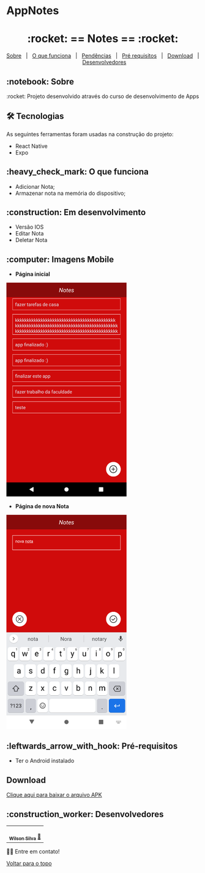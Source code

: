 # AppNotes
<h1 align="center" id="top">:rocket: == Notes == :rocket:</h1>

<p align="center">
  <a href="#sobre">Sobre</a> &#xa0; | &#xa0; 
  <a href="#funciona">O que funciona</a> &#xa0; | &#xa0;
  <!--<a href="#nao-funciona">O que não funciona</a> &#xa0; | &#xa0;-->
  <a href="#pendente">Pendências</a> &#xa0; | &#xa0;
  <a href="#requisitos">Pré requisitos</a> &#xa0; | &#xa0;
  <a href="#download">Download</a> &#xa0; | &#xa0;
  <a href="#desenvolvedores">Desenvolvedores</a>
</p>

<h2 id="sobre">:notebook: Sobre </h2>

<p align="center">:rocket: Projeto desenvolvido através do curso de desenvolvimento de Apps</p>

<h2 id="tecnologias"> 🛠 Tecnologias </h2>

As seguintes ferramentas foram usadas na construção do projeto:

* React Native
* Expo

<h2 id="funciona">:heavy_check_mark: O que funciona</h2>

* Adicionar Nota;
* Armazenar nota na memória do dispositivo;
 
<h2 id="pendente">:construction: Em desenvolvimento</h2>

* Versão IOS
* Editar Nota
* Deletar Nota

<h2 id="imagens">:computer: Imagens Mobile</h2>

- **Página inicial**
<img alt="login" src="https://github.com/wilsonsilvadeveloper/App-Notes/blob/main/assets/tela1.png" width="314"/>

- **Página de nova Nota**
<img alt="restaurantes" src="https://github.com/wilsonsilvadeveloper/App-Notes/blob/main/assets/tela2.png" width="314"/>


<h2 id="requisitos">:leftwards_arrow_with_hook: Pré-requisitos</h2>

* Ter o Android instalado

<h2 id="download">Download</h2>

<a href="notes.apk" download>Clique aqui para baixar o arquivo APK</a>



<h2 id="desenvolvedores">:construction_worker: Desenvolvedores</h2>

<table> 
<tr>
 
<td align="center"><a href="https://github.com/wilsonsilvadeveloper"><img style="border-radius: 50%" src="https://ca.slack-edge.com/T068AHRAWBY-U068SSSDPPV-ed82d540a899-512" width="100px" alt=""/>
 <br />
 <sub><b>Wilson Silva</b></sub></a> <a href="https://github.com/wilsonsilvadeveloper">🚀</a></td>
</tr>
  
</table>

👋🏽 Entre em contato!

<a href="#top">Voltar para o topo</a>
